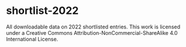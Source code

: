# shortlist-2022
All downloadable data on 2022 shortlisted entries. This work is licensed under a Creative Commons Attribution-NonCommercial-ShareAlike 4.0 International License.
